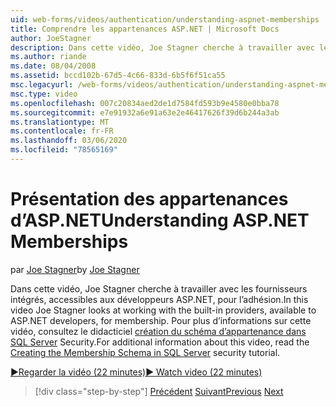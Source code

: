 ```yaml
---
uid: web-forms/videos/authentication/understanding-aspnet-memberships
title: Comprendre les appartenances ASP.NET | Microsoft Docs
author: JoeStagner
description: Dans cette vidéo, Joe Stagner cherche à travailler avec les fournisseurs intégrés, accessibles aux développeurs ASP.NET, pour l’adhésion. Pour plus d’informations sur Thi...
ms.author: riande
ms.date: 08/04/2008
ms.assetid: bccd102b-67d5-4c66-833d-6b5f6f51ca55
msc.legacyurl: /web-forms/videos/authentication/understanding-aspnet-memberships
msc.type: video
ms.openlocfilehash: 007c20834aed2de1d7584fd593b9e4580e0bba78
ms.sourcegitcommit: e7e91932a6e91a63e2e46417626f39d6b244a3ab
ms.translationtype: MT
ms.contentlocale: fr-FR
ms.lasthandoff: 03/06/2020
ms.locfileid: "78565169"
---
```

# <a name="understanding-aspnet-memberships"></a><span data-ttu-id="eb3f7-104">Présentation des appartenances d’ASP.NET</span><span class="sxs-lookup"><span data-stu-id="eb3f7-104">Understanding ASP.NET Memberships</span></span>

<span data-ttu-id="eb3f7-105">par [Joe Stagner](https://github.com/JoeStagner)</span><span class="sxs-lookup"><span data-stu-id="eb3f7-105">by [Joe Stagner](https://github.com/JoeStagner)</span></span>

<span data-ttu-id="eb3f7-106">Dans cette vidéo, Joe Stagner cherche à travailler avec les fournisseurs intégrés, accessibles aux développeurs ASP.NET, pour l’adhésion.</span><span class="sxs-lookup"><span data-stu-id="eb3f7-106">In this video Joe Stagner looks at working with the built-in providers, available to ASP.NET developers, for membership.</span></span> <span data-ttu-id="eb3f7-107">Pour plus d’informations sur cette vidéo, consultez le didacticiel [création du schéma d’appartenance dans SQL Server](../../overview/older-versions-security/membership/creating-the-membership-schema-in-sql-server-vb.md) Security.</span><span class="sxs-lookup"><span data-stu-id="eb3f7-107">For additional information about this video, read the [Creating the Membership Schema in SQL Server](../../overview/older-versions-security/membership/creating-the-membership-schema-in-sql-server-vb.md) security tutorial.</span></span>

[<span data-ttu-id="eb3f7-108">&#9654;Regarder la vidéo (22 minutes)</span><span class="sxs-lookup"><span data-stu-id="eb3f7-108">&#9654; Watch video (22 minutes)</span></span>](https://channel9.msdn.com/Blogs/ASP-NET-Site-Videos/understanding-aspnet-memberships)

> [!div class="step-by-step"]
> <span data-ttu-id="eb3f7-109">[Précédent](use-custom-principal-objects.md)
> [Suivant](configuring-sql-to-work-with-membership-schemas.md)</span><span class="sxs-lookup"><span data-stu-id="eb3f7-109">[Previous](use-custom-principal-objects.md)
[Next](configuring-sql-to-work-with-membership-schemas.md)</span></span>
